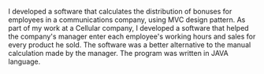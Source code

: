 I developed a software that calculates the distribution of bonuses for employees in a communications company,
using MVC design pattern.
As part of my work at a Cellular company, I developed a software that helped the 
company's manager enter each employee's working hours and sales for every product he sold.
The software was a better alternative to the manual calculation made by the manager.
The program was written in JAVA language.

 





